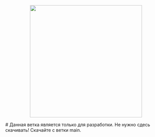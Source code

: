 <p align="center">
      <img src="https://i.ibb.co/r4Fm3Y2/2025-01-18-124822.png" width="350">
</p>
# Данная ветка является только для разработки. Не нужно сдесь скачивать! Скачайте с ветки main.
